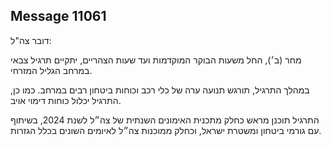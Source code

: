 ## Message 11061

דובר צה"ל:

מחר (ב׳), החל משעות הבוקר המוקדמות ועד שעות הצהריים, יתקיים תרגיל צבאי במרחב הגליל המזרחי.

במהלך התרגיל, תורגש תנועה ערה של כלי רכב וכוחות ביטחון רבים במרחב. כמו כן, התרגיל יכלול כוחות דימוי אויב.

התרגיל תוכנן מראש כחלק מתכנית האימונים השנתית של צה״ל לשנת 2024, בשיתוף עם גורמי ביטחון ומשטרת ישראל, וכחלק ממוכנות צה״ל לאיומים השונים בכלל הגזרות.


